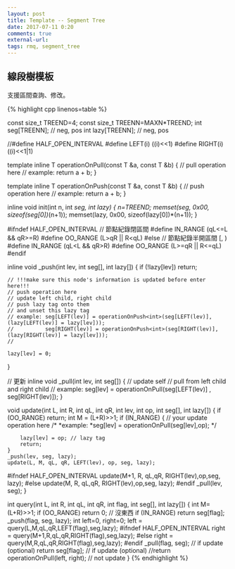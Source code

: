 ```yaml
---
layout: post
title: Template -- Segment Tree
date: 2017-07-11 0:20
comments: true
external-url:
tags: rmq, segment_tree
---
```


## 線段樹模板

支援區間查詢、修改。

{% highlight cpp linenos=table %}

const size_t TREEND=4;
const size_t TREENN=MAXN*TREEND;
int  seg[TREENN]; // neg, pos
int lazy[TREENN];  // neg, pos

//#define HALF_OPEN_INTERVAL
#define LEFT(i) ((i)<<1)
#define RIGHT(i) ((i)<<1|1)

template <class T>
inline T operationOnPull(const T &a, const T &b) {
    // pull operation here
    // example: return a + b;
}

template <class T>
inline T operationOnPush(const T &a, const T &b) {
    // push operation here
    // example: return a + b;
}

inline void init(int n, int *seg, int *lazy) {
    n*=TREEND;
    memset(seg, 0x00, sizeof(seg[0])*(n+1));
    memset(lazy, 0x00, sizeof(lazy[0])*(n+1));
}

#ifndef HALF_OPEN_INTERVAL
// 節點紀錄閉區間
#define IN_RANGE (qL<=L && qR>=R)
#define OO_RANGE (L>qR || R<qL)
#else
// 節點紀錄半開區間 [, )
#define IN_RANGE (qL<L && qR>R)
#define OO_RANGE (L>=qR || R<=qL)
#endif

inline void _push(int lev, int seg[], int lazy[]) {
    if (!lazy[lev]) return;

    // !!!make sure this node's information is updated before enter here!!!
    // push operation here
    // update left child, right child
    // push lazy tag onto them
    // and unset this lazy tag
    // example: seg[LEFT(lev)] = operationOnPush<int>(seg[LEFT(lev)],  (lazy[LEFT(lev)] = lazy[lev])); 
    //          seg[RIGHT(lev)] = operationOnPush<int>(seg[RIGHT(lev)], (lazy[RIGHT(lev)] = lazy[lev])); 
    //

    lazy[lev] = 0;
}

// 更新
inline void _pull(int lev, int seg[]) {
    // update self
    // pull from left child and right child
    // example: seg[lev] = operationOnPull<int>(seg[LEFT(lev)] , seg[RIGHT(lev)]);
}

void update(int L, int R, int qL, int qR, int lev, int op, int seg[], int lazy[]) {
    if (OO_RANGE) return;
    int M = (L+R)>>1;
    if (IN_RANGE) {
        // your update operation here
        /* 
        *example:
        *seg[lev] = operationOnPull<int>(seg[lev],op);
        */

        lazy[lev] = op; // lazy tag
        return;
    }
    _push(lev, seg, lazy);
    update(L, M, qL, qR, LEFT(lev), op, seg, lazy);
#ifndef HALF_OPEN_INTERVAL
    update(M+1, R, qL,qR, RIGHT(lev),op,seg, lazy);
#else
    update(M, R, qL,qR, RIGHT(lev),op,seg, lazy);
#endif
    _pull(lev, seg);
}

int query(int L, int R, int qL, int qR, int flag, int seg[], int lazy[]) {
    int M=(L+R)>>1;
    if (OO_RANGE) return 0; // 沒東西
    if (IN_RANGE) return seg[flag];
    _push(flag, seg, lazy);
    int left=0, right=0;
    left = query(L,M,qL,qR,LEFT(flag),seg,lazy);
#ifndef HALF_OPEN_INTERVAL
    right = query(M+1,R,qL,qR,RIGHT(flag),seg,lazy);
#else
    right = query(M,R,qL,qR,RIGHT(flag),seg,lazy);
#endif
    _pull(flag, seg); // if update (optional)
    return seg[flag]; // if update (optional)
    //return operationOnPull<int>(left, right); // not update
}
{% endhighlight %}


